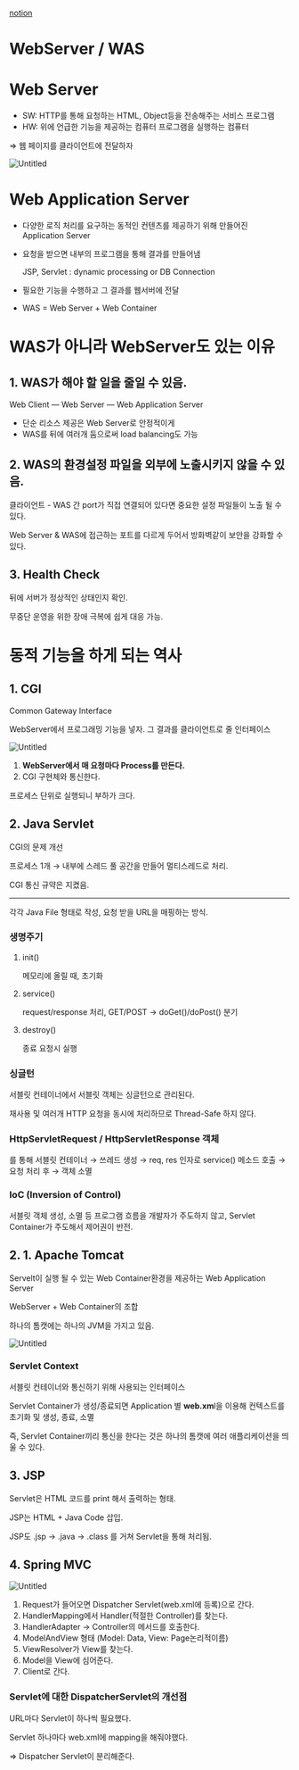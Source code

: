 [notion](https://www.notion.so/WebServer-WAS-81f4940e87bc4d51bd38eaa6a26dfd1f#a10808cecef04ae781d793c4e818bfbd)

# WebServer / WAS

# Web Server

- SW: HTTP를 통해 요청하는 HTML, Object등을 전송해주는 서비스 프로그램
- HW: 위에 언급한 기능을 제공하는 컴퓨터 프로그램을 실행하는 컴퓨터

⇒ 웹 페이지를 클라이언트에 전달하자

![Untitled](WebServer%20%20a366a/Untitled.png)

# Web Application Server

- 다양한 로직 처리를 요구하는 동적인 컨텐츠를 제공하기 위해 만들어진 Application Server
- 요청을 받으면 내부의 프로그램을 통해 결과를 만들어냄
    
    JSP, Servlet : dynamic processing
    or DB Connection
    
- 필요한 기능을 수행하고 그 결과를 웹서버에 전달
- WAS = Web Server + Web Container

# WAS가 아니라 WebServer도 있는 이유

## 1. WAS가 해야 할 일을 줄일 수 있음.

Web Client — Web Server — Web Application Server

- 단순 리소스 제공은 Web Server로 안정적이게
- WAS를 뒤에 여러개 둠으로써 load balancing도 가능

## 2. WAS의 환경설정 파일을 외부에 노출시키지 않을 수 있음.

클라이언트 - WAS  간 port가 직접 연결되어 있다면 중요한 설정 파일들이 노출 될 수 있다.

Web Server & WAS에 접근하는 포트를 다르게 두어서 방화벽같이 보안을 강화할 수 있다.

## 3. Health Check

뒤에 서버가 정상적인 상태인지 확인.

무중단 운영을 위한 장애 극복에 쉽게 대응 가능.

# 동적 기능을 하게 되는 역사

## 1. CGI

Common Gateway Interface

WebServer에서 프로그래밍 기능을 넣자. 그 결과를 클라이언트로 줄 인터페이스

![Untitled](WebServer%20%20a366a/Untitled%201.png)

1. **WebServer에서 매 요청마다 Process를 만든다.**
2. CGI 구현체와 통신한다.

프로세스 단위로 실행되니 부하가 크다.

## 2. Java Servlet

CGI의 문제 개선

프로세스 1개 → 내부에 스레드 풀 공간을 만들어 멀티스레드로 처리.

CGI 통신 규약은 지켰음.

---

각각 Java File 형태로 작성, 요청 받을 URL을 매핑하는 방식.

### 생명주기

1. init()
    
    메모리에 올릴 때, 초기화
    
2. service()
    
    request/response 처리, GET/POST → doGet()/doPost() 분기
    
3. destroy()
    
    종료 요청시 실행
    

### 싱글턴

서블릿 컨테이너에서 서블릿 객체는 싱글턴으로 관리된다.

재사용 및 여러개 HTTP 요청을 동시에 처리하므로 Thread-Safe 하지 않다.

### HttpServletRequest / HttpServletResponse 객체

를 통해 서블릿 컨테이너 → 쓰레드 생성 → req, res 인자로 service() 메소드 호출 → 요청 처리 후 → 객체 소멸

### IoC (Inversion of Control)

서블릿 객체 생성, 소멸 등 프로그램 흐름을 개발자가 주도하지 않고, Servlet Container가 주도해서 제어권이 반전.

## 2. 1. Apache Tomcat

Servelt이 실행 될 수 있는 Web Container환경을 제공하는 Web Application Server

WebServer + Web Container의 조합

하나의 톰캣에는 하나의 JVM을 가지고 있음.

![Untitled](WebServer%20%20a366a/Untitled%202.png)

### Servlet Context

서블릿 컨테이너와 통신하기 위해 사용되는 인터페이스

Servlet Container가 생성/종료되면 Application 별 **web.xm**l을 이용해 컨텍스트를 초기화 및 생성, 종료, 소멸

즉, Servlet Container끼리 통신을 한다는 것은 하나의 톰캣에 여러 애플리케이션을 띄울 수 있다.

## 3. JSP

Servlet은 HTML 코드를 print 해서 출력하는 형태.

JSP는 HTML + Java Code 삽입.

JSP도 .jsp → .java → .class 를 거쳐 Servlet을 통해 처리됨.

## 4. Spring MVC

![Untitled](WebServer%20%20a366a/Untitled%203.png)

1. Request가 들어오면 Dispatcher Servlet(web.xml에 등록)으로 간다.
2. HandlerMapping에서 Handler(적절한 Controller)를 찾는다.
3. HandlerAdapter → Controller의 메서드를 호출한다.
4. ModelAndView 형태 (Model: Data, View: Page논리적이름)
5. ViewResolver가 View를 찾는다.
6. Model을 View에 심어준다.
7. Client로 간다.

### Servlet에 대한 DispatcherServlet의 개선점

URL마다 Servlet이 하나씩 필요했다.

Servlet 하나마다 web.xml에 mapping을 해줘야했다.

⇒ Dispatcher Servlet이 분리해준다.
